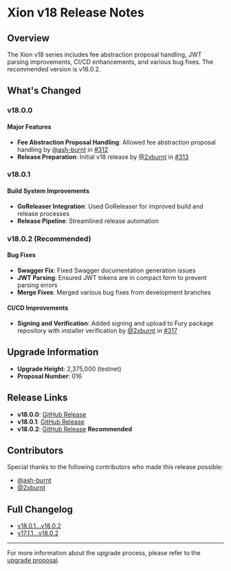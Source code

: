# Xion v18 Release Notes

## Overview

The Xion v18 series includes fee abstraction proposal handling, JWT parsing improvements, CI/CD enhancements, and various bug fixes. The recommended version is v18.0.2.

## What's Changed

### v18.0.0

#### Major Features

- **Fee Abstraction Proposal Handling**: Allowed fee abstraction proposal handling by [@ash-burnt](https://github.com/ash-burnt) in [#312](https://github.com/burnt-labs/xion/pull/312)
- **Release Preparation**: Initial v18 release by [@2xburnt](https://github.com/2xburnt) in [#313](https://github.com/burnt-labs/xion/pull/313)

### v18.0.1

#### Build System Improvements

- **GoReleaser Integration**: Used GoReleaser for improved build and release processes
- **Release Pipeline**: Streamlined release automation

### v18.0.2 (Recommended)

#### Bug Fixes

- **Swagger Fix**: Fixed Swagger documentation generation issues
- **JWT Parsing**: Ensured JWT tokens are in compact form to prevent parsing errors
- **Merge Fixes**: Merged various bug fixes from development branches

#### CI/CD Improvements

- **Signing and Verification**: Added signing and upload to Fury package repository with installer verification by [@2xburnt](https://github.com/2xburnt) in [#317](https://github.com/burnt-labs/xion/pull/317)

## Upgrade Information

- **Upgrade Height**: 2,375,000 (testnet)
- **Proposal Number**: 016

## Release Links

- **v18.0.0**: [GitHub Release](https://github.com/burnt-labs/xion/releases/tag/v18.0.0)
- **v18.0.1**: [GitHub Release](https://github.com/burnt-labs/xion/releases/tag/v18.0.1)
- **v18.0.2**: [GitHub Release](https://github.com/burnt-labs/xion/releases/tag/v18.0.2) **Recommended**

## Contributors

Special thanks to the following contributors who made this release possible:

- [@ash-burnt](https://github.com/ash-burnt)
- [@2xburnt](https://github.com/2xburnt)

## Full Changelog

- [v18.0.1...v18.0.2](https://github.com/burnt-labs/xion/compare/v18.0.1...v18.0.2)
- [v17.1.1...v18.0.2](https://github.com/burnt-labs/xion/compare/v17.1.1...v18.0.2)

---

For more information about the upgrade process, please refer to the [upgrade proposal](../proposals/016-upgrade-v18.json).
